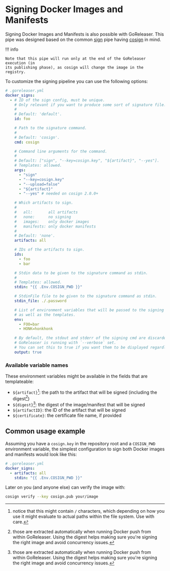 # Signing Docker Images and Manifests

Signing Docker Images and Manifests is also possible with GoReleaser.
This pipe was designed based on the common [sign](sign.md) pipe
having [cosign](https://github.com/sigstore/cosign) in mind.

!!! info

    Note that this pipe will run only at the end of the GoReleaser execution (in
    its publishing phase), as cosign will change the image in the registry.

To customize the signing pipeline you can use the following options:

```yaml
# .goreleaser.yml
docker_signs:
  - # ID of the sign config, must be unique.
    # Only relevant if you want to produce some sort of signature file.
    #
    # Default: 'default'.
    id: foo

    # Path to the signature command.
    #
    # Default: 'cosign'.
    cmd: cosign

    # Command line arguments for the command.
    #
    # Default: ["sign", "--key=cosign.key", "${artifact}", "--yes"].
    # Templates: allowed.
    args:
      - "sign"
      - "--key=cosign.key"
      - "--upload=false"
      - "${artifact}"
      - "--yes" # needed on cosign 2.0.0+

    # Which artifacts to sign.
    #
    #   all:       all artifacts
    #   none:      no signing
    #   images:    only docker images
    #   manifests: only docker manifests
    #
    # Default: 'none'.
    artifacts: all

    # IDs of the artifacts to sign.
    ids:
      - foo
      - bar

    # Stdin data to be given to the signature command as stdin.
    #
    # Templates: allowed.
    stdin: "{{ .Env.COSIGN_PWD }}"

    # StdinFile file to be given to the signature command as stdin.
    stdin_file: ./.password

    # List of environment variables that will be passed to the signing command
    # as well as the templates.
    env:
      - FOO=bar
      - HONK=honkhonk

    # By default, the stdout and stderr of the signing cmd are discarded unless
    # GoReleaser is running with `--verbose` set.
    # You can set this to true if you want them to be displayed regardless.
    output: true
```

### Available variable names

These environment variables might be available in the fields that are templateable:

- `${artifact}`[^1]: the path to the artifact that will be signed (including the
  digest[^2])
- `${digest}`[^2]: the digest of the image/manifest that will be signed
- `${artifactID}`: the ID of the artifact that will be signed
- `${certificate}`: the certificate file name, if provided

[^1]:
    notice that this might contain `/` characters, which depending on how
    you use it might evaluate to actual paths within the file system. Use with
    care.

[^2]:
    those are extracted automatically when running Docker push from within
    GoReleaser. Using the digest helps making sure you're signing the right image
    and avoid concurrency issues.

## Common usage example

Assuming you have a `cosign.key` in the repository root and a `COSIGN_PWD`
environment variable, the simplest configuration to sign both Docker images
and manifests would look like this:

```yaml
# .goreleaser.yml
docker_signs:
  - artifacts: all
    stdin: "{{ .Env.COSIGN_PWD }}"
```

Later on you (and anyone else) can verify the image with:

```bash
cosign verify --key cosign.pub your/image
```
